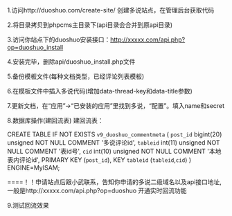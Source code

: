 ﻿
1.访问http://duoshuo.com/create-site/ 创建多说站点，在管理后台获取代码

2.将目录拷贝到phpcms主目录下(api目录会合并到原api目录)

3.访问你站点下的duoshuo安装接口：http://xxxxx.com/api.php?op=duoshuo_install

4.安装完毕，删除api/duoshuo_install.php文件

5.备份模板文件(每种文档类型，已经评论列表模板)

6.在模板文件中插入多说代码(增加data-thread-key和data-title参数)

7.更新文档，在“应用”->“已安装的应用”里找到多说，“配置”。填入name和secret

8.数据库操作(建回流表)
建回流表：

CREATE TABLE IF NOT EXISTS `v9_duoshuo_commentmeta` (
  `post_id` bigint(20) unsigned NOT NULL COMMENT '多说评论id',
  `tableid` int(11) unsigned NOT NULL COMMENT '表id号',
  `cid` int(10) unsigned NOT NULL COMMENT '本地表内评论id',
  PRIMARY KEY (`post_id`),
  KEY `tableid` (`tableid`,`cid`)
) ENGINE=MyISAM;

====！！申请站点后跟小武联系，告知你申请的多说二级域名以及api接口地址,一般是http://xxxxx.com/api.php?op=duoshuo
开通实时回流功能

9.测试回流效果

